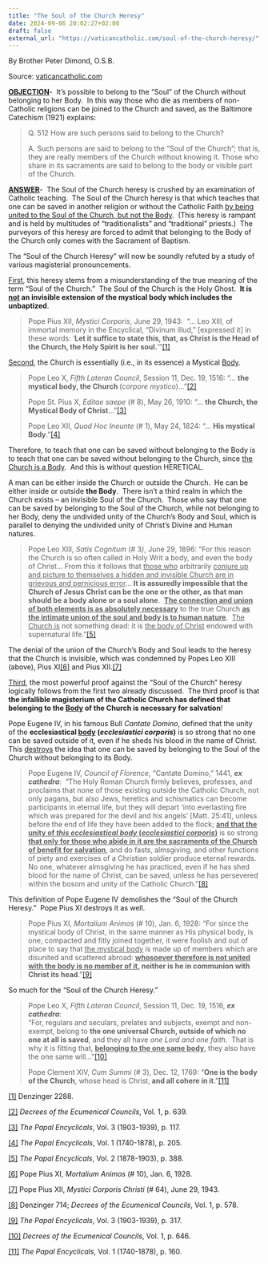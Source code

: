 ```yaml
---
title: "The Soul of the Church Heresy"
date: 2024-09-06 20:02:27+02:00
draft: false
external_url: "https://vaticancatholic.com/soul-of-the-church-heresy/"
---
```


By Brother Peter Dimond, O.S.B.

Source: [vaticancatholic.com](https://vaticancatholic.com/soul-of-the-church-heresy/)

<div class="quotation-red">
<p><strong><u>OBJECTION</u></strong>-  It’s possible to belong to the “Soul” of the Church without belonging to her Body.  In this way those who die as members of non-Catholic religions can be joined to the Church and saved, as the Baltimore Catechism (1921) explains:</p>
<blockquote>
<p>Q. 512 How are such persons said to belong to the Church?</p>
<p>A. Such persons are said to belong to the “Soul of the Church”; that is, they are really members of the Church without knowing it. Those who share in its sacraments are said to belong to the body or visible part of the Church.</p>
</blockquote>
</div>
<div class="quotation-green">
<p><strong><u>ANSWER</u></strong>-  The Soul of the Church heresy is crushed by an examination of Catholic teaching.  The Soul of the Church heresy is that which teaches that one can be saved in another religion or without the Catholic Faith <u>by being united to the Soul of the Church, but not the Body</u>.  (This heresy is rampant and is held by multitudes of “traditionalists” and “traditional” priests.)  The purveyors of this heresy are forced to admit that belonging to the Body of the Church only comes with the Sacrament of Baptism.</p>
</div>
<p>The “Soul of the Church Heresy” will now be soundly refuted by a study of various magisterial pronouncements. </p>
<p><u>First</u>, this heresy stems from a misunderstanding of the true meaning of the term “Soul of the Church.”  The Soul of the Church is the Holy Ghost.  <strong>It is <u>not</u> an invisible extension of the mystical body which includes the unbaptized</strong>.</p>
<blockquote>
<p>Pope Pius XII, <em>Mystici Corporis</em>, June 29, 1943:  “… Leo XIII, of immortal memory in the Encyclical, “Divinum illud,” [expressed it] in these words: ‘<strong>Let it suffice to state this, that, as Christ is the Head of the Church, the Holy Spirit is her soul.</strong>’”<a href="#_edn1" name="_ednref1">[1]</a></p>
</blockquote>
<p><u>Second</u>, the Church is essentially (i.e., in its essence) a Mystical <u>Body</u>.</p>
<blockquote>
<p>Pope Leo X, <em>Fifth Lateran Council</em>, Session 11, Dec. 19, 1516: “… <strong>the mystical body, the Church </strong>(<em>corpore mystico</em>)…”<a href="#_edn2" name="_ednref2">[2]</a></p>
<p>Pope St. Pius X, <em>Editae saepe </em>(# 8), May 26, 1910: “… <strong>the Church, the Mystical Body of Christ</strong>…”<a href="#_edn3" name="_ednref3">[3]</a></p>
<p>Pope Leo XII, <em>Quod Hoc Ineunte </em>(# 1), May 24, 1824: “… <strong>His mystical Body</strong>.”<a href="#_edn4" name="_ednref4">[4]</a></p>
</blockquote>
<p>Therefore, to teach that one can be saved without belonging to the Body is to teach that one can be saved without belonging to the Church, since <u>the Church is a Body</u>.  And this is without question HERETICAL.</p>
<p>A man can be either inside the Church or outside the Church.  He can be either inside or outside <strong>the Body</strong>.  There isn’t a third realm in which the Church exists – an invisible Soul of the Church.  Those who say that one can be saved by belonging to the Soul of the Church, while not belonging to her Body, deny the undivided unity of the Church’s Body and Soul, which is parallel to denying the undivided unity of Christ’s Divine and Human natures.</p>
<blockquote>
<p>Pope Leo XIII, <em>Satis Cognitum </em>(# 3<em>)</em>, June 29, 1896: “For this reason the Church is so often called in Holy Writ a body, and even the body of Christ… From this it follows that <u>those who</u> arbitrarily <u>conjure up and picture to themselves a hidden and invisible Church are in grievous and pernicious error</u>... <strong>It is assuredly impossible that the Church of Jesus Christ can be the one or the other, as that man should be a body alone or a soul alone</strong>.  <strong><u>The connection and union of both elements is as absolutely necessary</u></strong> to the true Church <strong><u>as the intimate union of the soul and body is to human nature</u></strong>.  <u>The Church is</u> not something dead: it is <u>the body of Christ</u> endowed with supernatural life.”<a href="#_edn5" name="_ednref5">[5]</a></p>
</blockquote>
<p>The denial of the union of the Church’s Body and Soul leads to the heresy that the Church is invisible, which was condemned by Popes Leo XIII (above), Pius XI<a href="#_edn6" name="_ednref6">[6]</a> and Pius XII.<a href="#_edn7" name="_ednref7">[7]</a></p>
<p><u>Third</u>, the most powerful proof against the “Soul of the Church” heresy logically follows from the first two already discussed.  The third proof is that <strong>the infallible magisterium of the Catholic Church has defined that belonging to the <u>Body</u> of the Church is necessary for salvation</strong>! </p>
<p>Pope Eugene IV, in his famous Bull <em>Cantate Domino</em>, defined that the unity of the <strong>ecclesiastical <u>body</u> (<em>ecclesiastici corporis</em>)</strong> is so strong that no one can be saved outside of it, even if he sheds his blood in the name of Christ.  This <u>destroys</u> the idea that one can be saved by belonging to the Soul of the Church without belonging to its Body.</p>
<blockquote>
<p>Pope Eugene IV, <em>Council of Florence</em>, “Cantate Domino,” 1441, <strong><em>ex cathedra</em></strong>:  “The Holy Roman Church firmly believes, professes, and proclaims that none of those existing outside the Catholic Church, not only pagans, but also Jews, heretics and schismatics can become participants in eternal life, but they will depart ‘into everlasting fire which was prepared for the devil and his angels’ [Matt. 25:41], unless before the end of life they have been added to the flock; <strong><u>and that the unity of <em>this ecclesiastical body</em> (<em>ecclesiastici corporis</em>)</u></strong> is so strong <strong><u>that only for those who abide in it are the sacraments of the Church of benefit for salvation</u></strong>, and do fasts, almsgiving, and other functions of piety and exercises of a Christian soldier produce eternal rewards.  No one, whatever almsgiving he has practiced, even if he has shed blood for the name of Christ, can be saved, unless he has persevered within the bosom and unity of the Catholic Church.”<a href="#_edn8" name="_ednref8">[8]</a></p>
</blockquote>
<p>This definition of Pope Eugene IV demolishes the “Soul of the Church Heresy.”  Pope Pius XI destroys it as well.</p>
<blockquote>
<p>Pope Pius XI, <em>Mortalium Animos</em> (# 10), Jan. 6, 1928: “For since the mystical body of Christ, in the same manner as His physical body, is one, compacted and fitly joined together, it were foolish and out of place to say that <u>the mystical body</u> is made up of members which are disunited and scattered abroad: <strong><u>whosoever therefore is not united with the body is no member of it</u>, neither is he in communion with Christ its head</strong>.”<a href="#_edn9" name="_ednref9">[9]</a></p>
</blockquote>
<p>So much for the “Soul of the Church Heresy.”</p>
<blockquote>
<p>Pope Leo X, <em>Fifth Lateran Council</em>, Session 11, Dec. 19, 1516, <strong><em>ex cathedra</em></strong>:<br /><span style="font-size: inherit;">“For, regulars and seculars, prelates and subjects, exempt and non-exempt, belong to </span><strong style="font-size: inherit;">the one universal Church, outside of which no one at all is saved</strong><span style="font-size: inherit;">, and they all have </span><em style="font-size: inherit;">one Lord and one faith</em><span style="font-size: inherit;">.  That is why it is fitting that, </span><strong style="font-size: inherit;"><u>belonging to the one same body</u></strong><span style="font-size: inherit;">, they also have the one same will…”</span><a style="font-size: inherit;" href="#_edn10" name="_ednref10">[10]</a></p>
<p>Pope Clement XIV, <em>Cum Summi</em> (# 3), Dec. 12, 1769: “<strong>One is the body of the Church</strong>, whose head is Christ,<strong> and all cohere in it</strong>.”<a href="#_edn11" name="_ednref11">[11]</a></p>
</blockquote>

<div class="footnotes">
<div>
<p><a href="#_ednref1" name="_edn1">[1]</a> Denzinger 2288.</p>
</div>
<div>
<p><a href="#_ednref2" name="_edn2">[2]</a> <em>Decrees of the Ecumenical Councils</em>, Vol. 1, p. 639.</p>
</div>
<div>
<p><a href="#_ednref3" name="_edn3">[3]</a> <em>The Papal Encyclicals</em>, Vol. 3 (1903-1939), p. 117.</p>
</div>
<div>
<p><a href="#_ednref4" name="_edn4">[4]</a> <em>The Papal Encyclicals</em>, Vol. 1 (1740-1878), p. 205.</p>
</div>
<div>
<p><a href="#_ednref5" name="_edn5">[5]</a> <em>The Papal Encyclicals</em>, Vol. 2 (1878-1903), p. 388.</p>
</div>
<div>
<p><a href="#_ednref6" name="_edn6">[6]</a> Pope Pius XI, <em>Mortalium Animos</em> (# 10), Jan. 6, 1928.</p>
</div>
<div>
<p><a href="#_ednref7" name="_edn7">[7]</a> Pope Pius XII, <em>Mystici Corporis Christi</em> (# 64), June 29, 1943.</p>
</div>
<div>
<p><a href="#_ednref8" name="_edn8">[8]</a> Denzinger 714; <em>Decrees of the Ecumenical Councils</em>, Vol. 1, p. 578.</p>
</div>
<div>
<p><a href="#_ednref9" name="_edn9">[9]</a> <em>The Papal Encyclicals</em>, Vol. 3 (1903-1939), p. 317.</p>
</div>
<div>
<p><a href="#_ednref10" name="_edn10">[10]</a> <em>Decrees of the Ecumenical Councils</em>, Vol. 1, p. 646.</p>
</div>
<div>
<p><a href="#_ednref11" name="_edn11">[11]</a> <em>The Papal Encyclicals</em>, Vol. 1 (1740-1878), p. 160.</p>
</div>
</div>
</div>
